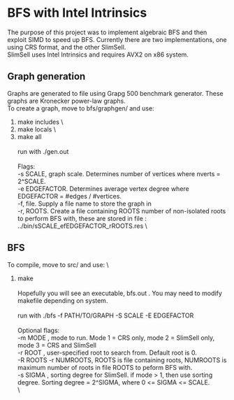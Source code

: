 # BFS with Intel Intrinsics

The purpose of this project was to implement algebraic BFS and then exploit SIMD to speed up BFS.
Currently there are two implementations, one using CRS format, and the other SlimSell. \
SlimSell uses Intel Intrinsics and requires AVX2 on x86 system.

## Graph generation

Graphs are generated to file using Grapg 500 benchmark generator. These graphs are Kronecker power-law graphs. \
To create a graph, move to bfs/graphgen/ and use:
1) make includes \
2) make locals \
3) make all \
 \
run with ./gen.out \
 \
Flags: \
  -s SCALE, graph scale. Determines number of vertices where nverts = 2^SCALE. \
  -e EDGEFACTOR. Determines average vertex degree where EDGEFACTOR = #edges / #vertices. \
  -f, file. Supply a file name to store the graph in \
  -r, ROOTS. Create a file containing ROOTS number of non-isolated roots to perform BFS with, these are stored in file : ../bin/sSCALE_efEDGEFACTOR_rROOTS.res \
 
 ## BFS

 To compile, move to src/ and use: \
 1) make \
  \
 Hopefully you will see an executable, bfs.out . You may need to modify makefile depending on system. \
  \
 run with ./bfs -f PATH/TO/GRAPH -S SCALE -E EDGEFACTOR \
  \
 Optional flags: \
  -m MODE , mode to run. Mode 1 = CRS only, mode 2 = SlimSell only, mode 3 = CRS and SlimSell \
  -r ROOT , user-specified root to search from. Default root is 0. \
  -R ROOTS -r NUMROOTS, ROOTS is file containing roots, NUMROOTS is maximum number of roots in file ROOTS to peform BFS with. \
  -s SIGMA , sorting degree for SlimSell. if mode > 1, then use sorting degree. Sorting degree = 2^SIGMA, where 0 <= SIGMA <= SCALE. \
 \
